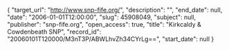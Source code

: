 {
  "target_url": "http://www.snp-fife.org/", 
  "description": "", 
  "end_date": null, 
  "date": "2006-01-01T12:00:00", 
  "slug": 45908049, 
  "subject": null, 
  "publisher": "snp-fife.org", 
  "open_access": true, 
  "title": "Kirkcaldy & Cowdenbeath SNP", 
  "record_id": "20060101T120000/M3nT3P/ABWLhvZh34CYrLg==", 
  "start_date": null
}

